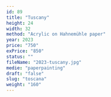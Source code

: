 ```yaml
---
id: 89
title: "Tuscany"
height: 24
width: 32
method: "Acrylic on Hahnemühle paper"
year: 2023
price: "750"
exPrice: "850"
status: ""
fileName: "2023-tuscany.jpg"
medie: "paperpainting"
draft: "false"
slug: "toscana"
weight: "160"
---
```

